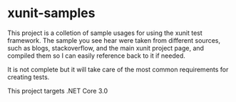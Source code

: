 # xunit-samples

This project is a colletion of sample usages for using the xunit test framework. The sample you see hear were taken from different sources, such as blogs, stackoverflow, and the main xunit project page, and compiled them so I can easily reference back to it if needed.

It is not complete but it will take care of the most common requirements for creating tests.

This project targets .NET Core 3.0